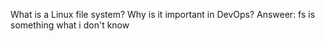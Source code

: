 What is a Linux file system? Why is it important in DevOps?
Answeer: fs is something what i don't know

